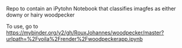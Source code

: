 Repo to contain an iPytohn Notebook that classifies imagfes as either downy or hairy woodpecker

To use, go to https://mybinder.org/v2/gh/RouxJohannes/woodpecker/master?urlpath=%2Fvoila%2Frender%2Fwoodpeckerapp.ipynb

